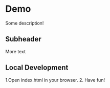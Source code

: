 # Demo 

Some description!

## Subheader

More text

## Local Development 

1.Open index.html in your browser. 
2. Have fun!

